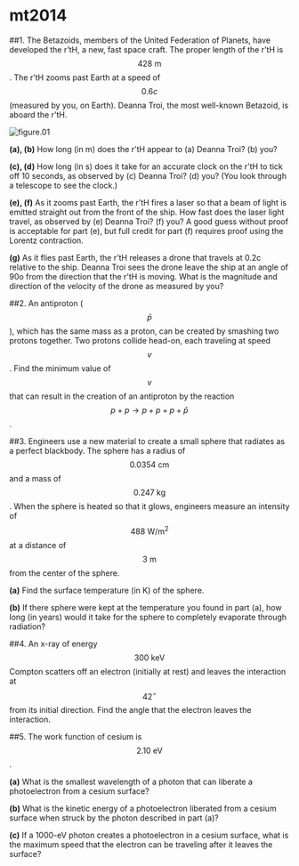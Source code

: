 # mt2014

##1.
The Betazoids, members of the United Federation of Planets, have developed the r’tH, a new, fast space craft. The proper length of the r’tH is $$428\:\text{m}$$. The r’tH zooms past Earth at a speed of $$0.6c$$ (measured by you, on Earth). Deanna Troi, the most well-known Betazoid, is aboard the r’tH.

![figure.01]("img/[PHYS034]mt2014-fig01.png")

**(a), (b)** How long (in m) does the r’tH appear to (a)
Deanna Troi? (b) you?


**(c), (d)** How long (in s) does it take for an accurate
clock on the r’tH to tick off 10 seconds, as
observed by (c) Deanna Troi? (d) you? (You look through a telescope to see the clock.)

**(e), (f)** As it zooms past Earth, the r’tH fires a laser so that a beam of light is emitted straight out from the front of the ship. How fast does the laser light travel, as observed by (e) Deanna Troi? (f) you? A good guess without proof is acceptable for part (e), but full credit for part (f) requires proof using the Lorentz contraction.

**(g)** As it flies past Earth, the r’tH releases a drone that travels at 0.2c relative to the ship. Deanna Troi sees the drone leave the ship at an angle of 90o from the direction that the r’tH is moving. What is the magnitude and direction of the velocity of the drone as measured by you?

##2.
An antiproton ($$\bar{p}$$), which has the same mass as a proton, can be created by smashing two protons together. Two protons collide head-on, each traveling at speed $$v$$. Find the minimum value of $$v$$ that can result in the creation of an antiproton by the reaction $$p+p\to{p}+p+p+\bar{p}$$ .

##3.
Engineers use a new material to create a small sphere that radiates as a perfect blackbody. The sphere has a radius of $$0.0354\:\text{cm}$$ and a mass of $$0.247\:\text{kg}$$. When the sphere is heated so that it glows, engineers measure an intensity of $$488\:\text{W}/\text{m}^2$$ at a distance of $$3\:\text{m}$$ from the center of the sphere.

**(a)** Find the surface temperature (in K) of the sphere.

**(b)** If there sphere were kept at the temperature you found in part (a), how long (in years) would it
take for the sphere to completely evaporate through radiation?

##4.
An x-ray of energy $$300\:\text{keV}$$ Compton scatters off an electron (initially at rest) and leaves the interaction at $$42^{\circ}$$ from its initial direction. Find the angle that the electron leaves the interaction.

##5.
The work function of cesium is $$2.10\:\text{eV}$$.

**(a)** What is the smallest wavelength of a photon that can liberate a photoelectron from a
cesium surface?

**(b)**  What is the kinetic energy of a photoelectron liberated from a cesium surface when
struck by the photon described in part (a)?

**(c)** If a 1000-eV photon creates a photoelectron in a cesium surface, what is the maximum speed that
the electron can be traveling after it leaves the surface?
